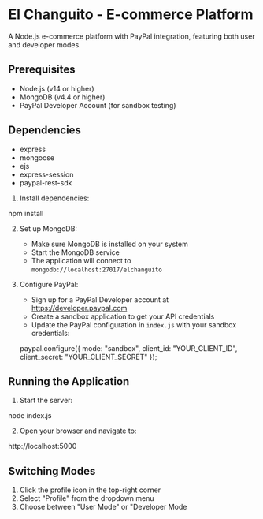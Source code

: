 # El Changuito - E-commerce Platform

A Node.js e-commerce platform with PayPal integration, featuring both user and developer modes.

## Prerequisites

- Node.js (v14 or higher)
- MongoDB (v4.4 or higher)
- PayPal Developer Account (for sandbox testing)

## Dependencies

- express
- mongoose
- ejs
- express-session
- paypal-rest-sdk

1. Install dependencies:

npm install


2. Set up MongoDB:
   - Make sure MongoDB is installed on your system
   - Start the MongoDB service
   - The application will connect to `mongodb://localhost:27017/elchanguito`

2. Configure PayPal:
   - Sign up for a PayPal Developer account at https://developer.paypal.com
   - Create a sandbox application to get your API credentials
   - Update the PayPal configuration in `index.js` with your sandbox credentials:

   paypal.configure({
     mode: "sandbox",
     client_id: "YOUR_CLIENT_ID",
     client_secret: "YOUR_CLIENT_SECRET"
   });

## Running the Application

1. Start the server:

node index.js

2. Open your browser and navigate to:

http://localhost:5000


## Switching Modes

1. Click the profile icon in the top-right corner
2. Select "Profile" from the dropdown menu
3. Choose between "User Mode" or "Developer Mode
